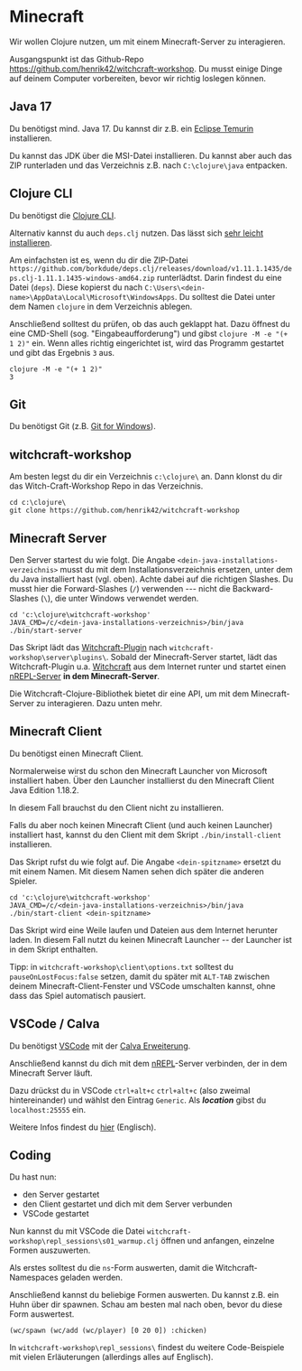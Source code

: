 # Minecraft 

Wir wollen Clojure nutzen, um mit einem Minecraft-Server zu interagieren. 

Ausgangspunkt ist das Github-Repo
https://github.com/henrik42/witchcraft-workshop. Du musst einige Dinge auf
deinem Computer vorbereiten, bevor wir richtig loslegen können.

## Java 17

Du benötigst mind. Java 17. Du kannst dir z.B. ein [Eclipse
Temurin](https://adoptium.net/de/temurin/releases/?os=windows&arch=x86&package=jdk&version=17)
installieren.

Du kannst das JDK über die MSI-Datei installieren. Du kannst aber auch das ZIP
runterladen und das Verzeichnis z.B. nach `C:\clojure\java` entpacken.

## Clojure CLI

Du benötigst die [Clojure CLI](https://clojure.org/reference/clojure_cli).

Alternativ kannst du auch `deps.clj` nutzen. Das lässt sich [sehr leicht
installieren](https://github.com/borkdude/deps.clj#quickstart).

Am einfachsten ist es, wenn du dir die ZIP-Datei
`https://github.com/borkdude/deps.clj/releases/download/v1.11.1.1435/deps.clj-1.11.1.1435-windows-amd64.zip`
runterlädtst. Darin findest du eine Datei (`deps`). Diese kopierst du nach
`C:\Users\<dein-name>\AppData\Local\Microsoft\WindowsApps`. Du solltest die
Datei unter dem Namen `clojure` in dem Verzeichnis ablegen.

Anschließend solltest du prüfen, ob das auch geklappt hat. Dazu öffnest du eine
CMD-Shell (sog. "Eingabeaufforderung") und gibst `clojure -M -e "(+ 1 2)"` ein.
Wenn alles richtig eingerichtet ist, wird das Programm gestartet und gibt das
Ergebnis `3` aus.

```
clojure -M -e "(+ 1 2)"
3
```

## Git

Du benötigst Git (z.B. [Git for Windows](https://gitforwindows.org/)).

## witchcraft-workshop

Am besten legst du dir ein Verzeichnis `c:\clojure\` an. Dann klonst du dir das
Witch-Craft-Workshop Repo in das Verzeichnis.

```
cd c:\clojure\
git clone https://github.com/henrik42/witchcraft-workshop
```

## Minecraft Server

Den Server startest du wie folgt. Die Angabe
`<dein-java-installations-verzeichnis>` musst du mit dem
Installationsverzeichnis ersetzen, unter dem du Java installiert hast (vgl.
oben). Achte dabei auf die richtigen Slashes. Du musst hier die Forward-Slashes
(`/`) verwenden --- nicht die Backward-Slashes (`\`), die unter Windows
verwendet werden.

```
cd 'c:\clojure\witchcraft-workshop'
JAVA_CMD=/c/<dein-java-installations-verzeichnis>/bin/java ./bin/start-server
```

Das Skript lädt das
[Witchcraft-Plugin](https://github.com/lambdaisland/witchcraft-plugin) nach
`witchcraft-workshop\server\plugins\`. Sobald der Minecraft-Server startet, lädt
das Witchcraft-Plugin u.a.
[Witchcraft](https://github.com/lambdaisland/witchcraft) aus dem Internet runter
und startet einen [nREPL-Server](https://github.com/nrepl/nrepl) **in dem
Minecraft-Server**.

Die Witchcraft-Clojure-Bibliothek bietet dir eine API, um mit dem
Minecraft-Server zu interagieren. Dazu unten mehr.

## Minecraft Client

Du benötigst einen Minecraft Client.

Normalerweise wirst du schon den Minecraft Launcher von Microsoft installiert
haben. Über den Launcher installierst du den Minecraft Client Java Edition
1.18.2.

In diesem Fall brauchst du den Client nicht zu installieren.

Falls du aber noch keinen Minecraft Client (und auch keinen Launcher)
installiert hast, kannst du den Client mit dem Skript `./bin/install-client`
installieren.

Das Skript rufst du wie folgt auf. Die Angabe `<dein-spitzname>` ersetzt du mit
einem Namen. Mit diesem Namen sehen dich später die anderen Spieler.

```
cd 'c:\clojure\witchcraft-workshop'
JAVA_CMD=/c/<dein-java-installations-verzeichnis>/bin/java ./bin/start-client <dein-spitzname>
```

Das Skript wird eine Weile laufen und Dateien aus dem Internet herunter laden.
In diesem Fall nutzt du keinen Minecraft Launcher -- der Launcher ist in dem
Skript enthalten.

Tipp: in `witchcraft-workshop\client\options.txt` solltest du
`pauseOnLostFocus:false` setzen, damit du später mit `ALT-TAB` zwischen deinem
Minecraft-Client-Fenster und VSCode umschalten kannst, ohne dass das Spiel
automatisch pausiert.

## VSCode / Calva

Du benötigst [VSCode](https://code.visualstudio.com/download) mit der [Calva
Erweiterung](https://calva.io/getting-started/).

Anschließend kannst du dich mit dem [nREPL](https://nrepl.org/nrepl/)-Server
verbinden, der in dem Minecraft Server läuft.

Dazu drückst du in VSCode `ctrl+alt+c` `ctrl+alt+c` (also zweimal
hintereinander) und wählst den Eintrag `Generic`. Als **_location_** gibst du
`localhost:25555` ein.

Weitere Infos findest du
[hier](https://calva.io/connect/#connecting-without-jack-in) (Englisch).

## Coding

Du hast nun:

* den Server gestartet
* den Client gestartet und dich mit dem Server verbunden
* VSCode gestartet

Nun kannst du mit VSCode die Datei
`witchcraft-workshop\repl_sessions\s01_warmup.clj` öffnen und anfangen, einzelne
Formen auszuwerten.

Als erstes solltest du die `ns`-Form auswerten, damit die Witchcraft-Namespaces
geladen werden.

Anschließend kannst du beliebige Formen auswerten. Du kannst z.B. ein Huhn über
dir spawnen. Schau am besten mal nach oben, bevor du diese Form auswertest.

```
(wc/spawn (wc/add (wc/player) [0 20 0]) :chicken)
```

In `witchcraft-workshop\repl_sessions\` findest du weitere Code-Beispiele mit
vielen Erläuterungen (allerdings alles auf Englisch).

